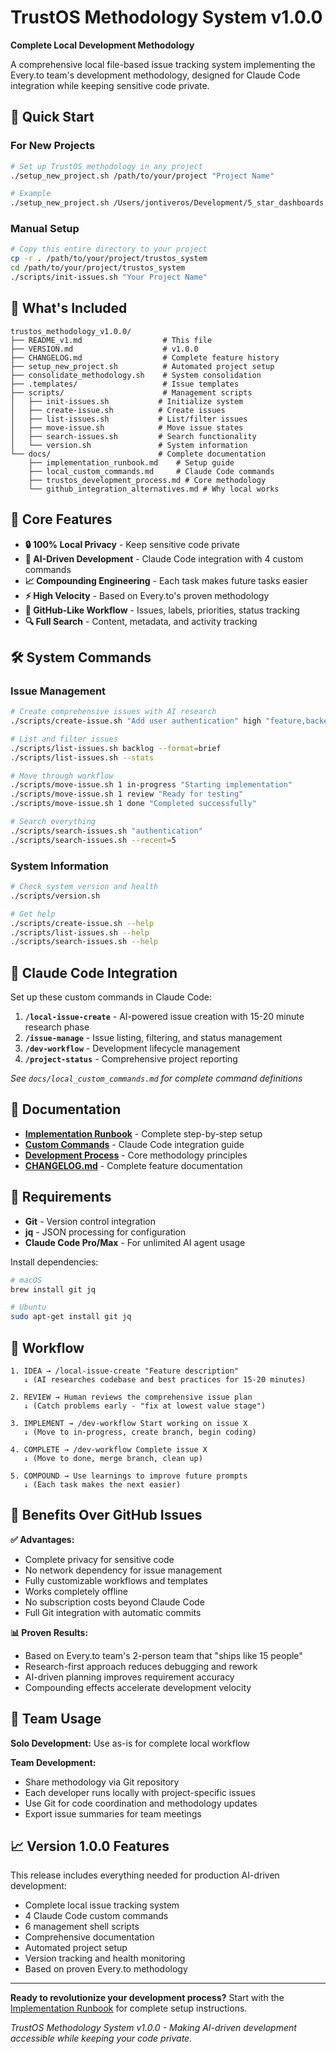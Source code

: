 # TrustOS Methodology System v1.0.0
**Complete Local Development Methodology**

A comprehensive local file-based issue tracking system implementing the Every.to team's development methodology, designed for Claude Code integration while keeping sensitive code private.

## 🚀 Quick Start

### For New Projects
```bash
# Set up TrustOS methodology in any project
./setup_new_project.sh /path/to/your/project "Project Name"

# Example
./setup_new_project.sh /Users/jontiveros/Development/5_star_dashboards "5 Star Dashboards"
```

### Manual Setup
```bash
# Copy this entire directory to your project
cp -r . /path/to/your/project/trustos_system
cd /path/to/your/project/trustos_system
./scripts/init-issues.sh "Your Project Name"
```

## 📁 What's Included

```
trustos_methodology_v1.0.0/
├── README_v1.md                  # This file
├── VERSION.md                    # v1.0.0
├── CHANGELOG.md                  # Complete feature history
├── setup_new_project.sh          # Automated project setup
├── consolidate_methodology.sh    # System consolidation
├── .templates/                   # Issue templates
├── scripts/                      # Management scripts
│   ├── init-issues.sh           # Initialize system
│   ├── create-issue.sh          # Create issues
│   ├── list-issues.sh           # List/filter issues
│   ├── move-issue.sh            # Move issue states
│   ├── search-issues.sh         # Search functionality
│   └── version.sh               # System information
└── docs/                        # Complete documentation
    ├── implementation_runbook.md    # Setup guide
    ├── local_custom_commands.md     # Claude Code commands
    ├── trustos_development_process.md # Core methodology
    └── github_integration_alternatives.md # Why local works
```

## 🎯 Core Features

- **🔒 100% Local Privacy** - Keep sensitive code private
- **🤖 AI-Driven Development** - Claude Code integration with 4 custom commands
- **📈 Compounding Engineering** - Each task makes future tasks easier
- **⚡ High Velocity** - Based on Every.to's proven methodology
- **🔄 GitHub-Like Workflow** - Issues, labels, priorities, status tracking
- **🔍 Full Search** - Content, metadata, and activity tracking

## 🛠️ System Commands

### Issue Management
```bash
# Create comprehensive issues with AI research
./scripts/create-issue.sh "Add user authentication" high "feature,backend"

# List and filter issues
./scripts/list-issues.sh backlog --format=brief
./scripts/list-issues.sh --stats

# Move through workflow
./scripts/move-issue.sh 1 in-progress "Starting implementation"
./scripts/move-issue.sh 1 review "Ready for testing"
./scripts/move-issue.sh 1 done "Completed successfully"

# Search everything
./scripts/search-issues.sh "authentication"
./scripts/search-issues.sh --recent=5
```

### System Information
```bash
# Check system version and health
./scripts/version.sh

# Get help
./scripts/create-issue.sh --help
./scripts/list-issues.sh --help
./scripts/search-issues.sh --help
```

## 🎨 Claude Code Integration

Set up these custom commands in Claude Code:

1. **`/local-issue-create`** - AI-powered issue creation with 15-20 minute research phase
2. **`/issue-manage`** - Issue listing, filtering, and status management  
3. **`/dev-workflow`** - Development lifecycle management
4. **`/project-status`** - Comprehensive project reporting

*See `docs/local_custom_commands.md` for complete command definitions*

## 📖 Documentation

- **[Implementation Runbook](docs/implementation_runbook.md)** - Complete step-by-step setup
- **[Custom Commands](docs/local_custom_commands.md)** - Claude Code integration guide
- **[Development Process](docs/trustos_development_process.md)** - Core methodology principles
- **[CHANGELOG.md](CHANGELOG.md)** - Complete feature documentation

## 🔧 Requirements

- **Git** - Version control integration
- **jq** - JSON processing for configuration
- **Claude Code Pro/Max** - For unlimited AI agent usage

Install dependencies:
```bash
# macOS
brew install git jq

# Ubuntu
sudo apt-get install git jq
```

## 🎯 Workflow

```
1. IDEA → /local-issue-create "Feature description"
   ↓ (AI researches codebase and best practices for 15-20 minutes)

2. REVIEW → Human reviews the comprehensive issue plan  
   ↓ (Catch problems early - "fix at lowest value stage")

3. IMPLEMENT → /dev-workflow Start working on issue X
   ↓ (Move to in-progress, create branch, begin coding)

4. COMPLETE → /dev-workflow Complete issue X
   ↓ (Move to done, merge branch, clean up)

5. COMPOUND → Use learnings to improve future prompts
   ↓ (Each task makes the next easier)
```

## 🌟 Benefits Over GitHub Issues

**✅ Advantages:**
- Complete privacy for sensitive code
- No network dependency for issue management
- Fully customizable workflows and templates
- Works completely offline
- No subscription costs beyond Claude Code
- Full Git integration with automatic commits

**📊 Proven Results:**
- Based on Every.to team's 2-person team that "ships like 15 people"
- Research-first approach reduces debugging and rework
- AI-driven planning improves requirement accuracy
- Compounding effects accelerate development velocity

## 🤝 Team Usage

**Solo Development:** Use as-is for complete local workflow

**Team Development:** 
- Share methodology via Git repository
- Each developer runs locally with project-specific issues
- Use Git for code coordination and methodology updates
- Export issue summaries for team meetings

## 📈 Version 1.0.0 Features

This release includes everything needed for production AI-driven development:

- Complete local issue tracking system
- 4 Claude Code custom commands
- 6 management shell scripts  
- Comprehensive documentation
- Automated project setup
- Version tracking and health monitoring
- Based on proven Every.to methodology

---

**Ready to revolutionize your development process?** Start with the [Implementation Runbook](docs/implementation_runbook.md) for complete setup instructions.

*TrustOS Methodology System v1.0.0 - Making AI-driven development accessible while keeping your code private.*